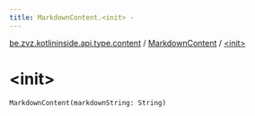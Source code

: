 ```yaml
---
title: MarkdownContent.<init> - 
---
```


[be.zvz.kotlininside.api.type.content](../index.html) / [MarkdownContent](index.html) / [&lt;init&gt;](./-init-.html)

# &lt;init&gt;

`MarkdownContent(markdownString: String)`